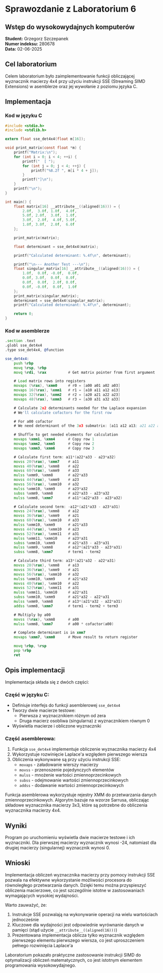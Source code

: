 # Sprawozdanie z Laboratorium 6

## Wstęp do wysokowydajnych komputerów

**Student:** Grzegorz Szczepanek  
**Numer indeksu:** 280678  
**Data:** 02-06-2025

## Cel laboratorium

Celem laboratorium było zaimplementowanie funkcji obliczającej wyznacznik macierzy 4x4 przy użyciu instrukcji SSE (Streaming SIMD Extensions) w asemblerze oraz jej wywołanie z poziomu języka C.

## Implementacja

### Kod w języku C

```c
#include <stdio.h>
#include <stdlib.h>

extern float sse_det4x4(float m[16]);

void print_matrix(const float *m) {
    printf("Matrix:\n");
    for (int i = 0; i < 4; ++i) {
        printf("  [ ");
        for (int j = 0; j < 4; ++j) {
            printf("%8.2f ", m[i * 4 + j]);
        }
        printf("]\n");
    }
    printf("\n");
}

int main() {
    float matrix[16] __attribute__((aligned(16))) = {
        2.0f,  3.0f, 1.0f,  4.0f,
        5.0f, 2.0f,  3.0f,  1.0f,
        3.0f,  2.0f,  4.0f, 5.0f,
        1.0f, 3.0f,  2.0f,  6.0f
    };

    print_matrix(matrix);

    float determinant = sse_det4x4(matrix);

    printf("Calculated determinant: %.4f\n", determinant);

    printf("\n--- Another Test ---\n");
    float singular_matrix[16] __attribute__((aligned(16))) = {
        1.0f,  0.0f, -0.0f,  0.0f,
        0.0f, 3.0f,  0.0f,  0.0f,
        0.0f,  0.0f,  2.0f, 0.0f,
        0.0f, -0.0f,  0.0f,  1.0f
    };
    print_matrix(singular_matrix);
    determinant = sse_det4x4(singular_matrix);
    printf("Calculated determinant: %.4f\n", determinant);

    return 0;
}
```

### Kod w asemblerze

```asm
.section .text
.globl sse_det4x4
.type sse_det4x4, @function

sse_det4x4:
    push %rbp
    movq %rsp, %rbp
    movq %rdi, %rax          # Get matrix pointer from first argument

    # Load matrix rows into registers
    movaps (%rax), %xmm0     # r0 = [a00 a01 a02 a03]
    movaps 16(%rax), %xmm1   # r1 = [a10 a11 a12 a13]
    movaps 32(%rax), %xmm2   # r2 = [a20 a21 a22 a23]
    movaps 48(%rax), %xmm3   # r3 = [a30 a31 a32 a33]

    # Calculate 2x2 determinants needed for the Laplace expansion
    # We'll calculate cofactors for the first row

    # For a00 cofactor
    # We need determinant of the 3x3 submatrix: [a11 a12 a13; a21 a22 a23; a31 a32 a33]

    # Shuffle to get needed elements for calculation
    movaps %xmm1, %xmm4      # Copy row 1
    movaps %xmm2, %xmm5      # Copy row 2
    movaps %xmm3, %xmm6      # Copy row 3

    # Calculate first term: a11*(a22*a33 - a23*a32)
    movss 20(%rax), %xmm7    # a11
    movss 40(%rax), %xmm8    # a22
    movss 60(%rax), %xmm9    # a33
    mulss %xmm9, %xmm8       # a22*a33
    movss 44(%rax), %xmm9    # a23
    movss 56(%rax), %xmm10   # a32
    mulss %xmm10, %xmm9      # a23*a32
    subss %xmm9, %xmm8       # a22*a33 - a23*a32
    mulss %xmm8, %xmm7       # a11*(a22*a33 - a23*a32)

    # Calculate second term: -a12*(a21*a33 - a23*a31)
    movss 24(%rax), %xmm8    # a12
    movss 36(%rax), %xmm9    # a21
    movss 60(%rax), %xmm10   # a33
    mulss %xmm10, %xmm9      # a21*a33
    movss 44(%rax), %xmm10   # a23
    movss 52(%rax), %xmm11   # a31
    mulss %xmm11, %xmm10     # a23*a31
    subss %xmm10, %xmm9      # a21*a33 - a23*a31
    mulss %xmm9, %xmm8       # a12*(a21*a33 - a23*a31)
    subss %xmm8, %xmm7       # term1 - term2

    # Calculate third term: a13*(a21*a32 - a22*a31)
    movss 28(%rax), %xmm8    # a13
    movss 36(%rax), %xmm9    # a21
    movss 56(%rax), %xmm10   # a32
    mulss %xmm10, %xmm9      # a21*a32
    movss 40(%rax), %xmm10   # a22
    movss 52(%rax), %xmm11   # a31
    mulss %xmm11, %xmm10     # a22*a31
    subss %xmm10, %xmm9      # a21*a32 - a22*a31
    mulss %xmm9, %xmm8       # a13*(a21*a32 - a22*a31)
    addss %xmm8, %xmm7       # term1 - term2 + term3

    # Multiply by a00
    movss (%rax), %xmm8      # a00
    mulss %xmm8, %xmm7       # a00 * cofactor(a00)

    # Complete determinant is in xmm7
    movaps %xmm7, %xmm0      # Move result to return register

    movq %rbp, %rsp
    pop %rbp
    ret
```

## Opis implementacji

Implementacja składa się z dwóch części:

### Część w języku C:

- Definiuje interfejs do funkcji asemblerowej `sse_det4x4`
- Tworzy dwie macierze testowe:
  - Pierwsza z wyznacznikiem różnym od zera
  - Druga macierz osobliwa (singularna) z wyznacznikiem równym 0
- Wyświetla macierze i obliczone wyznaczniki

### Część asemblerowa:

1. Funkcja `sse_det4x4` implementuje obliczenie wyznacznika macierzy 4x4
2. Wykorzystuje rozwinięcie Laplace'a względem pierwszego wiersza
3. Obliczenia wykonywane są przy użyciu instrukcji SSE:
   - `movaps` - załadowanie wierszy macierzy
   - `movss` - przenoszenie pojedynczych elementów
   - `mulss` - mnożenie wartości zmiennoprzecinkowych
   - `subss` - odejmowanie wartości zmiennoprzecinkowych
   - `addss` - dodawanie wartości zmiennoprzecinkowych

Funkcja asemblerowa wykorzystuje rejestry XMM do przetwarzania danych zmiennoprzecinkowych. Algorytm bazuje na wzorze Sarrusa, obliczając składowe wyznacznika macierzy 3x3, które są potrzebne do obliczenia wyznacznika macierzy 4x4.

## Wyniki

Program po uruchomieniu wyświetla dwie macierze testowe i ich wyznaczniki. Dla pierwszej macierzy wyznacznik wynosi -24, natomiast dla drugiej macierzy (singularnej) wyznacznik wynosi 0.

## Wnioski

Implementacja obliczeń wyznacznika macierzy przy pomocy instrukcji SSE pozwala na efektywne wykorzystanie możliwości procesora do równoległego przetwarzania danych. Dzięki temu można przyspieszyć obliczenia macierzowe, co jest szczególnie istotne w zastosowaniach wymagających wysokiej wydajności.

Warto zauważyć, że:

1. Instrukcje SSE pozwalają na wykonywanie operacji na wielu wartościach jednocześnie
2. Kluczowe dla wydajności jest odpowiednie wyrównanie danych w pamięci (stąd użycie `__attribute__((aligned(16)))`)
3. Prezentowana implementacja oblicza tylko wyznacznik względem pierwszego elementu pierwszego wiersza, co jest uproszczeniem pełnego rozwinięcia Laplace'a

Laboratorium pokazało praktyczne zastosowanie instrukcji SIMD do optymalizacji obliczeń matematycznych, co jest istotnym elementem programowania wysokowydajnego.
